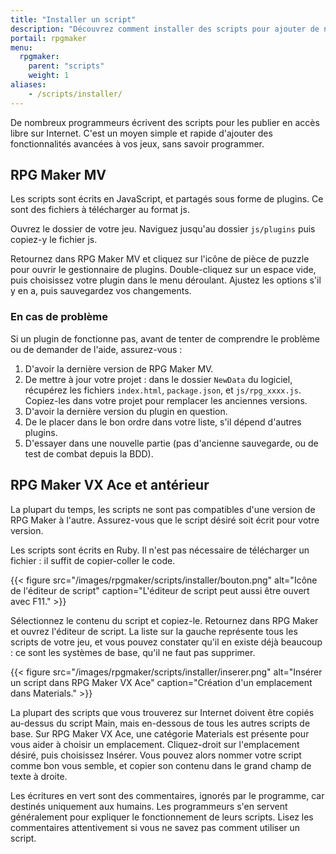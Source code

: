 ```yaml
---
title: "Installer un script"
description: "Découvrez comment installer des scripts pour ajouter de nouvelles fonctionnalités à vos jeux RPG Maker, sans savoir programmer."
portail: rpgmaker
menu:
  rpgmaker:
    parent: "scripts"
    weight: 1
aliases:
    - /scripts/installer/
---
```


De nombreux programmeurs écrivent des scripts pour les publier en accès libre sur Internet. C'est un moyen simple et rapide d'ajouter des fonctionnalités avancées à vos jeux, sans savoir programmer.

## RPG Maker MV

Les scripts sont écrits en JavaScript, et partagés sous forme de plugins. Ce sont des fichiers à télécharger au format js.

Ouvrez le dossier de votre jeu. Naviguez jusqu'au dossier `js/plugins` puis copiez-y le fichier js.

Retournez dans RPG Maker MV et cliquez sur l'icône de pièce de puzzle pour ouvrir le gestionnaire de plugins. Double-cliquez sur un espace vide, puis choisissez votre plugin dans le menu déroulant. Ajustez les options s'il y en a, puis sauvegardez vos changements.

### En cas de problème

Si un plugin de fonctionne pas, avant de tenter de comprendre le problème ou de demander de l'aide, assurez-vous :

1. D'avoir la dernière version de RPG Maker MV.
2. De mettre à jour votre projet : dans le dossier `NewData` du logiciel, récupérez les fichiers `index.html`, `package.json`, et `js/rpg_xxxx.js`. Copiez-les dans votre projet pour remplacer les anciennes versions.
3. D'avoir la dernière version du plugin en question.
4. De le placer dans le bon ordre dans votre liste, s'il dépend d'autres plugins.
5. D'essayer dans une nouvelle partie (pas d'ancienne sauvegarde, ou de test de combat depuis la BDD).

## RPG Maker VX Ace et antérieur

La plupart du temps, les scripts ne sont pas compatibles d'une version de RPG Maker à l'autre. Assurez-vous que le script désiré soit écrit pour votre version.

Les scripts sont écrits en Ruby. Il n'est pas nécessaire de télécharger un fichier : il suffit de copier-coller le code.

{{< figure src="/images/rpgmaker/scripts/installer/bouton.png" alt="Icône de l'éditeur de script" caption="L'éditeur de script peut aussi être ouvert avec F11." >}}

Sélectionnez le contenu du script et copiez-le. Retournez dans RPG Maker et ouvrez l'éditeur de script. La liste sur la gauche représente tous les scripts de votre jeu, et vous pouvez constater qu'il en existe déjà beaucoup : ce sont les systèmes de base, qu'il ne faut pas supprimer.

{{< figure src="/images/rpgmaker/scripts/installer/inserer.png" alt="Insérer un script dans RPG Maker VX Ace" caption="Création d'un emplacement dans Materials." >}}

La plupart des scripts que vous trouverez sur Internet doivent être copiés au-dessus du script Main, mais en-dessous de tous les autres scripts de base. Sur RPG Maker VX Ace, une catégorie Materials est présente pour vous aider à choisir un emplacement. Cliquez-droit sur l'emplacement désiré, puis choisissez Insérer. Vous pouvez alors nommer votre script comme bon vous semble, et copier son contenu dans le grand champ de texte à droite.

Les écritures en vert sont des commentaires, ignorés par le programme, car destinés uniquement aux humains. Les programmeurs s'en servent généralement pour expliquer le fonctionnement de leurs scripts. Lisez les commentaires attentivement si vous ne savez pas comment utiliser un script.
